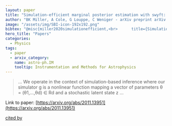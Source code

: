 ```yaml
---
layout: paper
title: "Simulation-efficient marginal posterior estimation with swyft: stop wasting your precious time"
author: "BK Miller, A Cole, G Louppe, C Weniger - arXiv preprint arXiv:2011.13951, 2020 - arxiv.org"
image: "/assets/img/SBI-icon-192x192.png"
bibtex: "@misc{miller2020simulationefficient,<br>      title={Simulation-efficient marginal posterior estimation with swyft: stop wasting your precious time}, <br>      author={Benjamin Kurt Miller and Alex Cole and Gilles Louppe and Christoph Weniger},<br>      year={2020},<br>      eprint={2011.13951},<br>      archivePrefix={arXiv},<br>      primaryClass={astro-ph.IM}<br>}"
hero_title: "Papers"
categories:
  - Physics
tags:
  - paper
  - arxiv_category:
    name: astro-ph.IM
    tooltip: Instrumentation and Methods for Astrophysics
---
```

>… We operate in the context of simulation-based inference where our simulator g is a nonlinear function mapping a vector of parameters θ = (θ1,...,θd) ∈ Rd and a stochastic latent state z …

Link to paper: [https://arxiv.org/abs/2011.13951](https://arxiv.org/abs/2011.13951)

[cited by](https://scholar.google.com/scholar?cites=7785584362484287500&as_sdt=2005&sciodt=0,5&hl=en&num=20)
